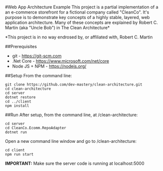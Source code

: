 #Web App Architecture Example
This project is a partial implementation of a an e-commerce storefront for a fictional company called "CleanCo". It's purpose is to demonstrate key concepts of a highly stable, layered, web application architecture.
Many of these concepts are explained by Robert C. Martin (aka "Uncle Bob") in The Clean Architecture*

*This project is in no way endrosed by, or affiliated with, Robert C. Martin

##Prerequisites
* git - https://git-scm.com
* .Net Core - https://www.microsoft.com/net/core 
* Node JS + NPM - https://nodejs.org/ 

##Setup
From the command line:

    git clone https://github.com/dev-mastery/clean-architecture.git
    cd clean-architecture
    cd server 
    dotnet restore
    cd ../client
    npm install
    
##Run
After setup, from the command line, at /clean-architecture:

    cd server
    cd CleanCo.Ecomm.RepoAdapter
    dotnet run

Open a new command line window and go to /clean-architecture:

    cd client
    npm run start
    
**IMPORTANT:** Make sure the server code is running at localhost:5000
